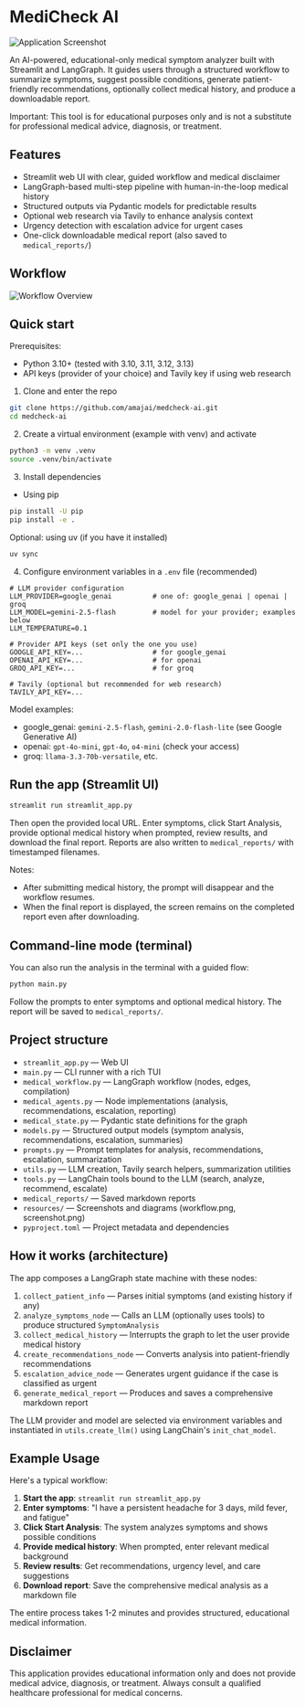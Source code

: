 # MediCheck AI

![Application Screenshot](resources/screenshot.png)

An AI-powered, educational-only medical symptom analyzer built with Streamlit and LangGraph. It guides users through a structured workflow to summarize symptoms, suggest possible conditions, generate patient-friendly recommendations, optionally collect medical history, and produce a downloadable report.

Important: This tool is for educational purposes only and is not a substitute for professional medical advice, diagnosis, or treatment.

## Features

- Streamlit web UI with clear, guided workflow and medical disclaimer
- LangGraph-based multi-step pipeline with human-in-the-loop medical history
- Structured outputs via Pydantic models for predictable results
- Optional web research via Tavily to enhance analysis context
- Urgency detection with escalation advice for urgent cases
- One-click downloadable medical report (also saved to `medical_reports/`)

## Workflow

![Workflow Overview](resources/workflow.png)

## Quick start

Prerequisites:
- Python 3.10+ (tested with 3.10, 3.11, 3.12, 3.13)
- API keys (provider of your choice) and Tavily key if using web research

1) Clone and enter the repo
```bash
git clone https://github.com/amajai/medcheck-ai.git
cd medcheck-ai
```

2) Create a virtual environment (example with venv) and activate
```bash
python3 -m venv .venv
source .venv/bin/activate
```

3) Install dependencies
- Using pip
```bash
pip install -U pip
pip install -e .
```

Optional: using uv (if you have it installed)
```bash
uv sync
```

4) Configure environment variables in a `.env` file (recommended)
```env
# LLM provider configuration
LLM_PROVIDER=google_genai          # one of: google_genai | openai | groq
LLM_MODEL=gemini-2.5-flash         # model for your provider; examples below
LLM_TEMPERATURE=0.1

# Provider API keys (set only the one you use)
GOOGLE_API_KEY=...                 # for google_genai
OPENAI_API_KEY=...                 # for openai
GROQ_API_KEY=...                   # for groq

# Tavily (optional but recommended for web research)
TAVILY_API_KEY=...
```

Model examples:
- google_genai: `gemini-2.5-flash`, `gemini-2.0-flash-lite` (see Google Generative AI)
- openai: `gpt-4o-mini`, `gpt-4o`, `o4-mini` (check your access)
- groq: `llama-3.3-70b-versatile`, etc.

## Run the app (Streamlit UI)

```bash
streamlit run streamlit_app.py
```

Then open the provided local URL. Enter symptoms, click Start Analysis, provide optional medical history when prompted, review results, and download the final report. Reports are also written to `medical_reports/` with timestamped filenames.

Notes:
- After submitting medical history, the prompt will disappear and the workflow resumes.
- When the final report is displayed, the screen remains on the completed report even after downloading.

## Command-line mode (terminal)

You can also run the analysis in the terminal with a guided flow:
```bash
python main.py
```
Follow the prompts to enter symptoms and optional medical history. The report will be saved to `medical_reports/`.

## Project structure

- `streamlit_app.py` — Web UI
- `main.py` — CLI runner with a rich TUI
- `medical_workflow.py` — LangGraph workflow (nodes, edges, compilation)
- `medical_agents.py` — Node implementations (analysis, recommendations, escalation, reporting)
- `medical_state.py` — Pydantic state definitions for the graph
- `models.py` — Structured output models (symptom analysis, recommendations, escalation, summaries)
- `prompts.py` — Prompt templates for analysis, recommendations, escalation, summarization
- `utils.py` — LLM creation, Tavily search helpers, summarization utilities
- `tools.py` — LangChain tools bound to the LLM (search, analyze, recommend, escalate)
- `medical_reports/` — Saved markdown reports
- `resources/` — Screenshots and diagrams (workflow.png, screenshot.png)
- `pyproject.toml` — Project metadata and dependencies

## How it works (architecture)

The app composes a LangGraph state machine with these nodes:
1. `collect_patient_info` — Parses initial symptoms (and existing history if any)
2. `analyze_symptoms_node` — Calls an LLM (optionally uses tools) to produce structured `SymptomAnalysis`
3. `collect_medical_history` — Interrupts the graph to let the user provide medical history
4. `create_recommendations_node` — Converts analysis into patient-friendly recommendations
5. `escalation_advice_node` — Generates urgent guidance if the case is classified as urgent
6. `generate_medical_report` — Produces and saves a comprehensive markdown report

The LLM provider and model are selected via environment variables and instantiated in `utils.create_llm()` using LangChain's `init_chat_model`.

## Example Usage

Here's a typical workflow:

1. **Start the app**: `streamlit run streamlit_app.py`
2. **Enter symptoms**: "I have a persistent headache for 3 days, mild fever, and fatigue"
3. **Click Start Analysis**: The system analyzes symptoms and shows possible conditions
4. **Provide medical history**: When prompted, enter relevant medical background
5. **Review results**: Get recommendations, urgency level, and care suggestions
6. **Download report**: Save the comprehensive medical analysis as a markdown file

The entire process takes 1-2 minutes and provides structured, educational medical information.


## Disclaimer

This application provides educational information only and does not provide medical advice, diagnosis, or treatment. Always consult a qualified healthcare professional for medical concerns.
